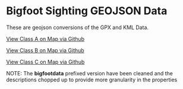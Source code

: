 Bigfoot Sighting GEOJSON Data
=============================

These are geojson conversions of the GPX and KML Data.

[View Class A on Map via Github](https://github.com/bigfootdata/sighting-data/blob/master/geojson/bfro_class_a.geojson)

[View Class B on Map via Github](https://github.com/bigfootdata/sighting-data/blob/master/geojson/bfro_class_b.geojson)

[View Class C on Map via Github](https://github.com/bigfootdata/sighting-data/blob/master/geojson/bfro_class_c.geojson)


NOTE: The **bigfootdata** prefixed version have been cleaned and the descriptions chopped up to provide more granularity in the properties
